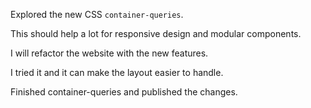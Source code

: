 Explored the new CSS `container-queries`.

This should help a lot for responsive design and modular components.

I will refactor the website with the new features.

I tried it and it can make the layout easier to handle.

Finished container-queries and published the changes.